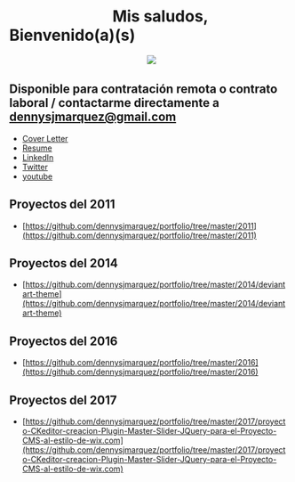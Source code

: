#                             Mis saludos, Bienvenido(a)(s)

                                                               <img src="https://raw.githubusercontent.com/dennysjmarquez/portfolio/gh-pages/CV-Dennys-Jose-Marquez-Reyes-Desarrollador-web_Página_1_Imagen_0001.png	
"/>


## Disponible para contratación remota o contrato laboral / contactarme directamente a dennysjmarquez@gmail.com

 * [Cover Letter](https://dennysjmarquez.github.io/portfolio/cover-letter.pdf)
 * [Resume](https://dennysjmarquez.github.io/portfolio/CV-Dennys-Jose-Marquez-Reyes-Desarrollador-web.pdf)
 * [LinkedIn](https://www.linkedin.com/in/dennysjmarquez/)
 * [Twitter](https://twitter.com/infocodes)
 * [youtube](https://www.youtube.com/channel/UCwRM751r6YjHpWJA-xsRr2A)

## Proyectos del 2011
* [https://github.com/dennysjmarquez/portfolio/tree/master/2011](https://github.com/dennysjmarquez/portfolio/tree/master/2011)

## Proyectos del 2014
* [https://github.com/dennysjmarquez/portfolio/tree/master/2014/deviantart-theme](https://github.com/dennysjmarquez/portfolio/tree/master/2014/deviantart-theme)

## Proyectos del 2016
* [https://github.com/dennysjmarquez/portfolio/tree/master/2016](https://github.com/dennysjmarquez/portfolio/tree/master/2016)

## Proyectos del 2017
* [https://github.com/dennysjmarquez/portfolio/tree/master/2017/proyecto-CKeditor-creacion-Plugin-Master-Slider-JQuery-para-el-Proyecto-CMS-al-estilo-de-wix.com](https://github.com/dennysjmarquez/portfolio/tree/master/2017/proyecto-CKeditor-creacion-Plugin-Master-Slider-JQuery-para-el-Proyecto-CMS-al-estilo-de-wix.com)
